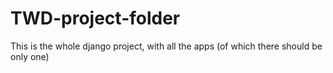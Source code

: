 # TWD-project-folder
This is the whole django project, with all the apps (of which there should be only one)
